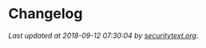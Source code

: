 # Changelog

_Last updated at 2018-09-12 07:30:04 by [securitytext.org](https://securitytext.org)._
